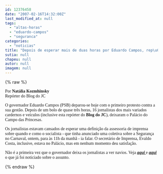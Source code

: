 ```yaml
---
id: 12376458
date: "2007-02-16T14:32:00Z"
last_modified_at: null
tags:
  - "altas-horas"
  - "eduardo-campos"
  - "seguranca"
categories:
  - "noticias"
title: "Depois de esperar mais de duas horas por Eduardo Campos, rep\u00f3rteres abandonam coletiva sobre seguran\u00e7a "
sutia: null
chapeu: null
autor: null
imagem: null
---
```

{% raw %}
<p><P><FONT face=Verdana>Por <STRONG>Natália Kozmhinsky</STRONG><BR>Repórter do Blog do JC </FONT></P></p>
<p><P><FONT face=Verdana>O governador Eduardo Campos (PSB)&nbsp;deparou-se hoje com o primeiro protesto contra a sua gestão. Depois de um bolo de quase três horas, 16 jornalistas dos mais variados cardernos e veículos (inclusive esta repórter do <STRONG>Blog do JC</STRONG>), deixaram o Palácio do Campo das Princesas. </FONT></P></p>
<p><P><FONT face=Verdana>Os jornalistas estavam cansados de esperar uma definição da assessoria de imprensa sobre quando e como o socialista - que tinha anunciado uma coletiva sobre a&nbsp;Segurança no Carnaval,&nbsp;ontem, para às 11h da manhã - ia falar. O secretário de Imprensa, Evaldo Costa, inclusive, estava no Palácio, mas em nenhum momento&nbsp;deu satisfação. </FONT></P></p>
<p><P><FONT face=Verdana>Não é a primeira vez que o governador deixa os jornalistas a ver navios. Veja <A href=\"https://jc3.uol.com.br/blogs/blogdojc/2007/01/25/index.php#4956\"><STRONG><EM>aqui </EM></STRONG></A>e <STRONG><EM><A href=\"https://jc3.uol.com.br/blogs/blogdojc/2007/01/16/index.php#4729\">aqui</A></EM></STRONG> o que já foi noticiado sobre o assunto.</FONT> </P> </p>
{% endraw %}
